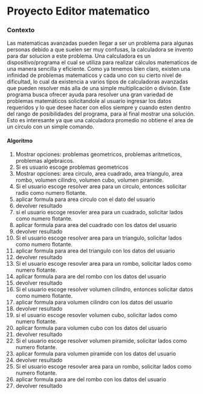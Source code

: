# Proyecto Editor matematico
### Contexto
Las matematicas avanzadas pueden llegar a ser un problema para algunas personas debido a que suelen ser muy confusas, la calculadora se invento para dar solucion a este problema. Una calculadora es un dispositivo/programa el cual se utiliza para realizar cálculos matematicos de una manera sencilla y eficiente. Como ya tenemos bien claro, existen una infinidad de problemas matematicos y cada uno con su cierto nivel de dificultad, lo cual da existencia a varios tipos de calculadoras avanzadas que pueden resolver más alla de una simple multiplicación o divisón.
Este programa busca ofrecer ayuda para resolver una gran variedad de problemas matemáticos solicitandole al usuario ingresar los datos requeridos y lo que desee hacer con ellos siempre y cuando esten dentro del rango de posibilidades del programa, para al final mostrar una solución. Esto es interesante ya que una calculadora promedio no obtiene el area de un círculo con un simple comando.

#### Algoritmo
1. Mostrar opciones: problemas geometricos, problemas aritmeticos, problemas algebraicos.
2. Si es usuario escoge problemas geometricos
3.    Mostrar opciones: area circulo, area cuadrado, area triangulo, area rombo, volumen cilindro, volumen cubo, volumen piramide.
4.    Si el usuario escoge resolver area para un circulo, entonces solicitar radio como numero flotante.
5.    aplicar formula para area circulo con el dato del usuario
6.    devolver resultado
7.    si el usuario escoge resovler area para un cuadrado, solicitar lados como numero flotante.
8.    aplicar formula para area del cuadrado con los datos del usuario
9.    devolver resultado
10.   Si el usuario escoge resolver area para un triangulo, solicitar lados como numero flotante.
11.   aplicar formula para area del triangulo con los datos del usuario
12.   devolver resultado
13.   Si el usuario escoge resovler area para un rombo, solicitar lados como numero flotante.
14.   aplicar formula para are del rombo con los datos del usuario
15.   devolver resultado
16.   Si el usuario escoge resolver volumen cilindro, entonces solicitar datos como numero flotante.
5.    aplicar formula para volumen cilindro con los datos del usuario
6.    devolver resultado
7.    si el usuario escoge resovler volumen cubo, solicitar lados como numero flotante.
8.    aplicar formula para volumen cubo con los datos del usuario
9.    devolver resultado
10.   Si el usuario escoge resolver volumen piramide, solicitar lados como numero flotante.
11.   aplicar formula para volumen piramide con los datos del usuario
12.   devolver resultado
13.   Si el usuario escoge resovler area para un rombo, solicitar lados como numero flotante.
14.   aplicar formula para are del rombo con los datos del usuario
15.   devolver resultado
